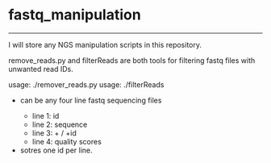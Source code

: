# fastq_manipulation

---
I will store any NGS manipulation scripts in this repository.

remove_reads.py and filterReads are both tools for filtering fastq files with unwanted read IDs. 

usage: ./remover_reads.py <fastqFile> <idFile>
usage:  ./filterReads <fastqFile> <idFile>
* <fastqFile> can be any four line fastq sequencing files
	* line 1: id
	* line 2: sequence
	* line 3:  + / +id
	* line 4: quality scores
* <idFile> sotres one id per line.
